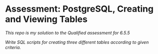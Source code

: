 # Assessment: PostgreSQL, Creating and Viewing Tables

*This repo is my solution to the Qualified assessment for 6.5.5*

*Write SQL scripts for creating three different tables according to given criteria.*
